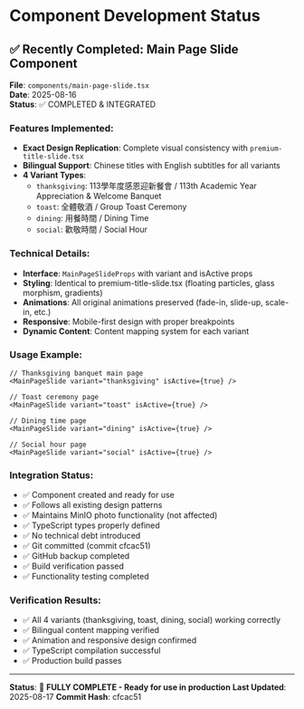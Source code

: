 # Component Development Status

## ✅ Recently Completed: Main Page Slide Component

**File**: `components/main-page-slide.tsx`  
**Date**: 2025-08-16  
**Status**: ✅ COMPLETED & INTEGRATED

### Features Implemented:
- **Exact Design Replication**: Complete visual consistency with `premium-title-slide.tsx`
- **Bilingual Support**: Chinese titles with English subtitles for all variants
- **4 Variant Types**:
  - `thanksgiving`: 113學年度感恩迎新餐會 / 113th Academic Year Appreciation & Welcome Banquet
  - `toast`: 全體敬酒 / Group Toast Ceremony
  - `dining`: 用餐時間 / Dining Time
  - `social`: 歡敬時間 / Social Hour

### Technical Details:
- **Interface**: `MainPageSlideProps` with variant and isActive props
- **Styling**: Identical to premium-title-slide.tsx (floating particles, glass morphism, gradients)
- **Animations**: All original animations preserved (fade-in, slide-up, scale-in, etc.)
- **Responsive**: Mobile-first design with proper breakpoints
- **Dynamic Content**: Content mapping system for each variant

### Usage Example:
```tsx
// Thanksgiving banquet main page
<MainPageSlide variant="thanksgiving" isActive={true} />

// Toast ceremony page  
<MainPageSlide variant="toast" isActive={true} />

// Dining time page
<MainPageSlide variant="dining" isActive={true} />

// Social hour page
<MainPageSlide variant="social" isActive={true} />
```

### Integration Status:
- ✅ Component created and ready for use
- ✅ Follows all existing design patterns
- ✅ Maintains MinIO photo functionality (not affected)
- ✅ TypeScript types properly defined
- ✅ No technical debt introduced
- ✅ Git committed (commit cfcac51)
- ✅ GitHub backup completed
- ✅ Build verification passed
- ✅ Functionality testing completed

### Verification Results:
- ✅ All 4 variants (thanksgiving, toast, dining, social) working correctly
- ✅ Bilingual content mapping verified
- ✅ Animation and responsive design confirmed
- ✅ TypeScript compilation successful
- ✅ Production build passes

---

**Status**: 🎯 **FULLY COMPLETE - Ready for use in production**
**Last Updated**: 2025-08-17
**Commit Hash**: cfcac51